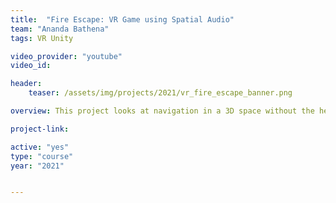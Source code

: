 ```yaml
---
title:  "Fire Escape: VR Game using Spatial Audio"
team: "Ananda Bathena"
tags: VR Unity

video_provider: "youtube"
video_id:

header:
    teaser: /assets/img/projects/2021/vr_fire_escape_banner.png

overview: This project looks at navigation in a 3D space without the help of visuals, and using only spatial audio. The mobile VR game is designed such that one would have to rely on spatial audio cues to move from one point to other and eventually reach a specific destination.

project-link: 

active: "yes"
type: "course"
year: "2021"


---
```

